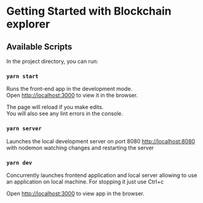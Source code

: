 # Getting Started with Blockchain explorer


## Available Scripts

In the project directory, you can run:

### `yarn start`

Runs the front-end app in the development mode.\
Open [http://localhost:3000](http://localhost:3000) to view it in the browser.

The page will reload if you make edits.\
You will also see any lint errors in the console.

### `yarn server`

Launches the local development server on port 8080 [http://localhost:8080](http://localhost:8080) with nodemon watching changes and restarting the server


### `yarn dev`

Concurrently launches frontend application and local server allowing to use an application on local machine.  For stopping it just use Ctrl+c

Open [http://localhost:3000](http://localhost:3000) to view app in the browser.
